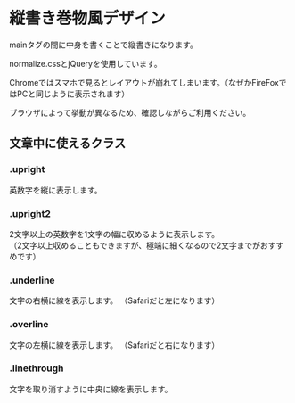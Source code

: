 # 縦書き巻物風デザイン

mainタグの間に中身を書くことで縦書きになります。

normalize.cssとjQueryを使用しています。

Chromeではスマホで見るとレイアウトが崩れてしまいます。（なぜかFireFoxではPCと同じように表示されます）

ブラウザによって挙動が異なるため、確認しながらご利用ください。

## 文章中に使えるクラス

### .upright

英数字を縦に表示します。

### .upright2

2文字以上の英数字を1文字の幅に収めるように表示します。  
（2文字以上収めることもできますが、極端に細くなるので2文字までがおすすめです）

### .underline

文字の右横に線を表示します。
（Safariだと左になります）

### .overline

文字の左横に線を表示します。
（Safariだと右になります）

### .linethrough

文字を取り消すように中央に線を表示します。